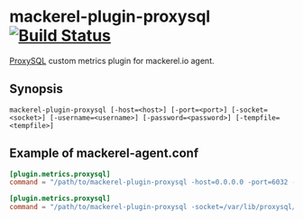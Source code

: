 mackerel-plugin-proxysql [![Build Status](https://travis-ci.org/hfm/mackerel-plugin-proxysql.svg?branch=master)](https://travis-ci.org/hfm/mackerel-plugin-proxysql)
=====================

[ProxySQL](http://www.proxysql.com/) custom metrics plugin for mackerel.io agent.

## Synopsis

```shell
mackerel-plugin-proxysql [-host=<host>] [-port=<port>] [-socket=<socket>] [-username=<username>] [-password=<password>] [-tempfile=<tempfile>]
```

## Example of mackerel-agent.conf

```toml
[plugin.metrics.proxysql]
command = "/path/to/mackerel-plugin-proxysql -host=0.0.0.0 -port=6032 -username=proxysql_remoteadmin -password=proxysql_remoteadmin"
```

```toml
[plugin.metrics.proxysql]
command = "/path/to/mackerel-plugin-proxysql -socket=/var/lib/proxysql/proxysql.sock -username=proxysql_remoteadmin -password=proxysql_remoteadmin"
```
